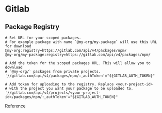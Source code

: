 # Gitlab

## Package Registry

```
# Set URL for your scoped packages.
# For example package with name `@my-org/my-package` will use this URL for download
@my-org:registry=https://gitlab.com/api/v4/packages/npm/
@my-org/my-package:registry=https://gitlab.com/api/v4/packages/npm/

# Add the token for the scoped packages URL. This will allow you to download
# `@my-org/` packages from private projects.
'//gitlab.com/api/v4/packages/npm/:_authToken'="${GITLAB_AUTH_TOKEN}"

# Add token for uploading to the registry. Replace <your-project-id>
# with the project you want your package to be uploaded to.
'//gitlab.com/api/v4/projects/<your-project-id>/packages/npm/:_authToken'="${GITLAB_AUTH_TOKEN}"
```

[Reference](https://shivamarora.medium.com/publishing-your-private-npm-packages-to-gitlab-npm-registry-39d30a791085)
